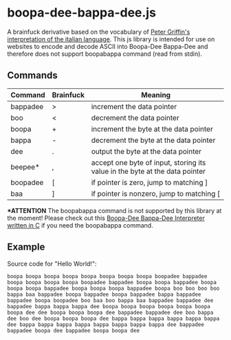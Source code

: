 # boopa-dee-bappa-dee.js

A brainfuck derivative based on the vocabulary of [Peter Griffin's interpretation of the italian language](https://youtu.be/aS38wY1Fm34).
This js library is intended for use on websites to encode and decode ASCII into Boopa-Dee Bappa-Dee and therefore does not support boopabappa command (read from stdin).

## Commands
Command | Brainfuck | Meaning
--- | --- | ---
bappadee | \> | increment the data pointer
boo | \< | decrement the data pointer
boopa | \+ | increment the byte at the data pointer
bappa | \- | decrement the byte at the data pointer
dee | \. | output the byte at the data pointer
beepee* | \, | accept one byte of input, storing its value in the byte at the data pointer
boopadee | \[ | if pointer is zero, jump to matching ]
baa | \] | if pointer is nonzero, jump to matching [

**\*ATTENTION**
The boopabappa command is not supported by this library at the moment! Please check out this [Boopa-Dee Bappa-Dee Interpreter written in C](https://github.com/MrMonk3y/Boopa-Dee-Bappa-Dee) if you need the boopabappa command.

## Example
Source code for "Hello World!":
```
boopa boopa boopa boopa boopa boopa boopa boopa boopadee bappadee boopa boopa boopa boopa boopadee bappadee boopa boopa bappadee boopa boopa boopa bappadee boopa boopa boopa bappadee boopa boo boo boo boo bappa baa bappadee boopa bappadee boopa bappadee bappa bappadee bappadee boopa boopadee boo baa boo bappa baa bappadee bappadee dee bappadee bappa bappa bappa dee boopa boopa boopa boopa boopa boopa boopa dee dee boopa boopa boopa dee bappadee bappadee dee boo bappa dee boo dee boopa boopa boopa dee bappa bappa bappa bappa bappa bappa dee bappa bappa bappa bappa bappa bappa bappa bappa dee bappadee bappadee boopa dee bappadee boopa boopa dee
```
